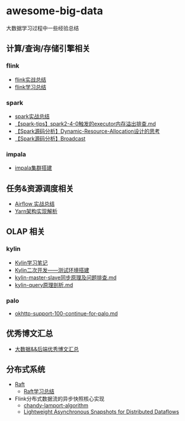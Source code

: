 # awesome-big-data
大数据学习过程中一些经验总结

## 计算/查询/存储引擎相关

### flink
- [flink实战总结](./docs/engine/Flink实战总结.pdf)
- [flink学习总结](./docs/engine/Flink学习.pdf)

### spark
- [spark实战总结](./docs/engine/Spark学习笔记.md)
- [【spark-tips】spark2-4-0触发的executor内存溢出排查.md](./docs/engine/[spark-tips]spark2-4-0触发的executor内存溢出排查.md)
- [【Spark源码分析】Dynamic-Resource-Allocation设计的思考](./docs/engine/[Spark源码分析]Dynamic-Resource-Allocation设计的思考.md)
- [【Spark源码分析】Broadcast](./docs/engine/[Spark源码分析]Broadcast.md)

### impala
- [impala集群搭建](./docs/engine/impala集群搭建.md)

## 任务&资源调度相关

- [Airflow 实战总结](./docs/scheduler/airflow实战总结.md)
- [Yarn架构实现解析](./docs/scheduler/Yarn架构解析.pdf)

## OLAP 相关

### kylin
- [Kylin学习笔记](./docs/olap/Kylin学习笔记.md)
- [Kylin二次开发——测试环境搭建](./docs/olap/Kylin学习笔记.md)
- [kylin-master-slave同步原理及问题排查.md](./docs/olap/kylin-master-slave同步原理及问题排查.md)
- [kylin-query原理剖析.md](./docs/olap/kylin-query原理剖析.md)

### palo
- [okhttp-support-100-continue-for-palo.md](./docs/olap/okhttp-support-100-continue-for-palo.md)


## 优秀博文汇总
- [大数据&&后端优秀博文汇总](./docs/learning/优秀博文汇总.pdf)

## 分布式系统

- [Raft](./docs/learning/raft.pdf)
  - [Raft学习总结](./docs/learning/Raft论文学习.md)
- Flink分布式数据流的异步快照核心实现
	- [chandy-lamport-algorithm](./docs/learning/chandy-lamport-algorithm.pdf)
	- [Lightweight Asynchronous Snapshots for Distributed Dataflows](./docs/learning/Snapshots-for-Distributed-Dataflows.pdf)